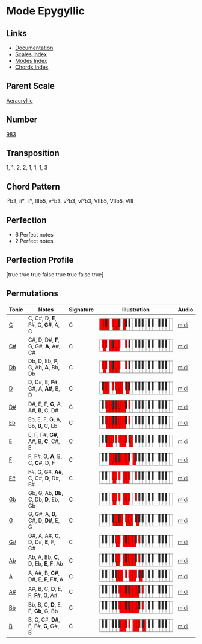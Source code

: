 # Mode Epygyllic

## Links

- [Documentation](README.md)
- [Scales Index](Scales.md)
- [Modes Index](Modes.md)
- [Chords Index](Chords.md)

## Parent Scale

[Aeracryllic](ScaleAeracryllic.md)

## Number

[983](https://ianring.com/musictheory/scales/983)

## Transposition

1, 1, 2, 2, 1, 1, 1, 3

## Chord Pattern

i⁰b3, ii⁰, ii⁰, IIIb5, v⁰b3, v⁰b3, vi⁰b3, VIIb5, VIIb5, VIII

## Perfection

- 6 Perfect notes
- 2 Perfect notes

## Perfection Profile

[true true true false true true false true]

## Permutations

| Tonic | Notes | Signature | Illustration | Audio |
|-------|-------|-----------|--------------|-------|
| [C](ModeCNaturalEpygyllic.md) | C, C#, D, **E**, F#, G, **G#**, A, C | C | ![CNaturalEpygyllic](ModeCNaturalEpygyllic.png) | [midi](https://github.com/edipermadi/music/blob/main/docs/ModeCNaturalEpygyllic.mid?raw=true) |
| [C#](ModeCSharpEpygyllic.md) | C#, D, D#, **F**, G, G#, **A**, A#, C# | C | ![CSharpEpygyllic](ModeCSharpEpygyllic.png) | [midi](https://github.com/edipermadi/music/blob/main/docs/ModeCSharpEpygyllic.mid?raw=true) |
| [Db](ModeDFlatEpygyllic.md) | Db, D, Eb, **F**, G, Ab, **A**, Bb, Db | C | ![DFlatEpygyllic](ModeDFlatEpygyllic.png) | [midi](https://github.com/edipermadi/music/blob/main/docs/ModeDFlatEpygyllic.mid?raw=true) |
| [D](ModeDNaturalEpygyllic.md) | D, D#, E, **F#**, G#, A, **A#**, B, D | C | ![DNaturalEpygyllic](ModeDNaturalEpygyllic.png) | [midi](https://github.com/edipermadi/music/blob/main/docs/ModeDNaturalEpygyllic.mid?raw=true) |
| [D#](ModeDSharpEpygyllic.md) | D#, E, F, **G**, A, A#, **B**, C, D# | C | ![DSharpEpygyllic](ModeDSharpEpygyllic.png) | [midi](https://github.com/edipermadi/music/blob/main/docs/ModeDSharpEpygyllic.mid?raw=true) |
| [Eb](ModeEFlatEpygyllic.md) | Eb, E, F, **G**, A, Bb, **B**, C, Eb | C | ![EFlatEpygyllic](ModeEFlatEpygyllic.png) | [midi](https://github.com/edipermadi/music/blob/main/docs/ModeEFlatEpygyllic.mid?raw=true) |
| [E](ModeENaturalEpygyllic.md) | E, F, F#, **G#**, A#, B, **C**, C#, E | C | ![ENaturalEpygyllic](ModeENaturalEpygyllic.png) | [midi](https://github.com/edipermadi/music/blob/main/docs/ModeENaturalEpygyllic.mid?raw=true) |
| [F](ModeFNaturalEpygyllic.md) | F, F#, G, **A**, B, C, **C#**, D, F | C | ![FNaturalEpygyllic](ModeFNaturalEpygyllic.png) | [midi](https://github.com/edipermadi/music/blob/main/docs/ModeFNaturalEpygyllic.mid?raw=true) |
| [F#](ModeFSharpEpygyllic.md) | F#, G, G#, **A#**, C, C#, **D**, D#, F# | C | ![FSharpEpygyllic](ModeFSharpEpygyllic.png) | [midi](https://github.com/edipermadi/music/blob/main/docs/ModeFSharpEpygyllic.mid?raw=true) |
| [Gb](ModeGFlatEpygyllic.md) | Gb, G, Ab, **Bb**, C, Db, **D**, Eb, Gb | C | ![GFlatEpygyllic](ModeGFlatEpygyllic.png) | [midi](https://github.com/edipermadi/music/blob/main/docs/ModeGFlatEpygyllic.mid?raw=true) |
| [G](ModeGNaturalEpygyllic.md) | G, G#, A, **B**, C#, D, **D#**, E, G | C | ![GNaturalEpygyllic](ModeGNaturalEpygyllic.png) | [midi](https://github.com/edipermadi/music/blob/main/docs/ModeGNaturalEpygyllic.mid?raw=true) |
| [G#](ModeGSharpEpygyllic.md) | G#, A, A#, **C**, D, D#, **E**, F, G# | C | ![GSharpEpygyllic](ModeGSharpEpygyllic.png) | [midi](https://github.com/edipermadi/music/blob/main/docs/ModeGSharpEpygyllic.mid?raw=true) |
| [Ab](ModeAFlatEpygyllic.md) | Ab, A, Bb, **C**, D, Eb, **E**, F, Ab | C | ![AFlatEpygyllic](ModeAFlatEpygyllic.png) | [midi](https://github.com/edipermadi/music/blob/main/docs/ModeAFlatEpygyllic.mid?raw=true) |
| [A](ModeANaturalEpygyllic.md) | A, A#, B, **C#**, D#, E, **F**, F#, A | C | ![ANaturalEpygyllic](ModeANaturalEpygyllic.png) | [midi](https://github.com/edipermadi/music/blob/main/docs/ModeANaturalEpygyllic.mid?raw=true) |
| [A#](ModeASharpEpygyllic.md) | A#, B, C, **D**, E, F, **F#**, G, A# | C | ![ASharpEpygyllic](ModeASharpEpygyllic.png) | [midi](https://github.com/edipermadi/music/blob/main/docs/ModeASharpEpygyllic.mid?raw=true) |
| [Bb](ModeBFlatEpygyllic.md) | Bb, B, C, **D**, E, F, **Gb**, G, Bb | C | ![BFlatEpygyllic](ModeBFlatEpygyllic.png) | [midi](https://github.com/edipermadi/music/blob/main/docs/ModeBFlatEpygyllic.mid?raw=true) |
| [B](ModeBNaturalEpygyllic.md) | B, C, C#, **D#**, F, F#, **G**, G#, B | C | ![BNaturalEpygyllic](ModeBNaturalEpygyllic.png) | [midi](https://github.com/edipermadi/music/blob/main/docs/ModeBNaturalEpygyllic.mid?raw=true) |
